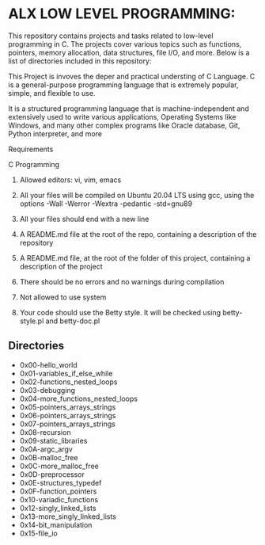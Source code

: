 # ALX LOW LEVEL PROGRAMMING:
This repository contains projects and tasks related to low-level programming in C. The projects cover various topics such as functions, pointers, memory allocation, data structures, file I/O, and more. Below is a list of directories included in this repository:

This Project is invoves the deper and practical  understing of C Language.
C is a general-purpose programming language that is extremely popular, simple, and flexible to use.

It is a structured programming language that is machine-independent and extensively used to write various applications, Operating Systems like Windows, and many other complex programs like Oracle database, Git, Python interpreter, and more 

Requirements

C Programming
1. Allowed editors: vi, vim, emacs

2. All your files will be compiled on Ubuntu 20.04 LTS using gcc, using the options -Wall -Werror -Wextra -pedantic -std=gnu89

3. All your files should end with a new line

4. A README.md file at the root of the repo, containing a description of the repository

5. A README.md file, at the root of the folder of this project, containing a description of the project

6. There should be no errors and no warnings during compilation

7. Not allowed to use system

8. Your code should use the Betty style. It will be checked using betty-style.pl and betty-doc.pl

## Directories

- 0x00-hello_world
- 0x01-variables_if_else_while
- 0x02-functions_nested_loops
- 0x03-debugging
- 0x04-more_functions_nested_loops
- 0x05-pointers_arrays_strings
- 0x06-pointers_arrays_strings
- 0x07-pointers_arrays_strings
- 0x08-recursion
- 0x09-static_libraries
- 0x0A-argc_argv
- 0x0B-malloc_free
- 0x0C-more_malloc_free
- 0x0D-preprocessor
- 0x0E-structures_typedef
- 0x0F-function_pointers
- 0x10-variadic_functions
- 0x12-singly_linked_lists
- 0x13-more_singly_linked_lists
- 0x14-bit_manipulation
- 0x15-file_io
